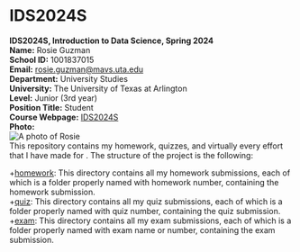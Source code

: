 # IDS2024S

**IDS2024S, Introduction to Data Science, Spring 2024**  
**Name:** Rosie Guzman  
**School ID:** 1001837015   
**Email:** rosie.guzman@mavs.uta.edu    
**Department:** University Studies  
**University:** The University of Texas at Arlington  
**Level:**  Junior (3rd year)  
**Position Title:** Student  
**Course Webpage:** [IDS2024S](www.cdslab.org)  
**Photo:**  
![A photo of Rosie](https://www.pinterest.com/pin/92746073570927932/)  
This repository contains my homework, quizzes, and virtually every effort that I have made for <course name>. The structure of the project is the following:  

+[homework](./hw): This directory contains all my homework submissions, each of which is a folder properly named with homework number, containing the homework submission.  
+[quiz](./quiz): This directory contains all my quiz submissions, each of which is a folder properly named with quiz number, containing the quiz submission.  
+[exam](./exam): This directory contains all my exam submissions, each of which is a folder properly named with exam name or number, containing the exam submission.  

